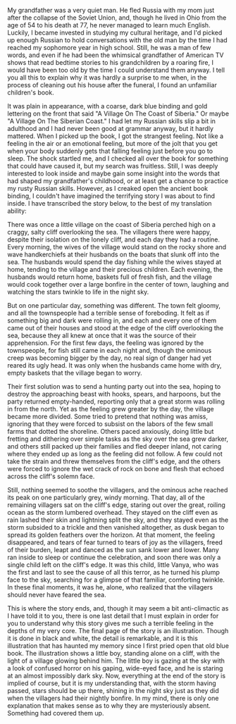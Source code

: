 My grandfather was a very quiet man. He fled Russia with my mom just after the collapse of the Soviet Union, and, though he lived in Ohio from the age of 54 to his death at 77, he never managed to learn much English. Luckily, I became invested in studying my cultural heritage, and  I'd picked up enough Russian to hold conversations with the old man by the time I had reached my sophomore year in high school. Still, he was a man of few words, and even if he had been the whimsical grandfather of American TV shows that read bedtime stories to his grandchildren by a roaring fire, I would have been too old by the time I could understand them anyway. I tell you all this to explain why it was hardly a surprise to me when, in the process of cleaning out his house after the funeral, I found an unfamiliar children's book.

It was plain in appearance, with a coarse, dark blue binding and gold lettering on the front that said "A Village On The Coast of Siberia." Or maybe "A Village On The Siberian Coast." I had let my Russian skills slip a bit in adulthood and I had never been good at grammar anyway, but it hardly mattered. When I picked up the book, I got the strangest feeling. Not like a feeling in the air or an emotional feeling, but more of the jolt that you get when your body suddenly gets that falling feeling just before you go to sleep. The shock startled me, and I checked all over the book for something that could have caused it, but my search was fruitless. Still, I was deeply interested to look inside and maybe gain some insight into the words that had shaped my grandfather's childhood, or at least get a chance to practice my rusty Russian skills. However, as I creaked open the ancient book binding, I couldn't have imagined the terrifying story I was about to find inside. I have transcribed the story below, to the best of my translation ability:

There was once a little village on the coast of Siberia perched high on a craggy, salty cliff overlooking the sea. The villagers there were happy, despite their isolation on the lonely cliff, and each day they had a routine. Every morning, the wives of the village would stand on the rocky shore and wave handkerchiefs at their husbands on the boats that slunk off into the sea. The husbands would spend the day fishing while the wives stayed at home, tending to the village and their precious children. Each evening, the husbands would return home, baskets full of fresh fish, and the village would cook together over a large bonfire in the center of town, laughing and watching the stars twinkle to life in the night sky.

But on one particular day, something was different. The town felt gloomy, and all the townspeople had a terrible sense of foreboding. It felt as if something big and dark were rolling in, and each and every one of them came out of their houses and stood at the edge of the cliff overlooking the sea, because they all knew at once that it was the source of their apprehension. For the first few days, the feeling was ignored by the townspeople, for fish still came in each night and, though the ominous creep was becoming bigger by the day, no real sign of danger had yet reared its ugly head. It was only when the husbands came home with dry, empty baskets that the village began to worry. 

Their first solution was to send a hunting party out into the sea, hoping to destroy the approaching beast with hooks, spears, and harpoons, but the party returned empty-handed, reporting only that a great storm was rolling in from the north. Yet as the feeling grew greater by the day, the village became more divided. Some tried to pretend that nothing was amiss, ignoring that they were forced to subsist on the labors of the few small farms that dotted the shoreline. Others paced anxiously, doing little but fretting and dithering over simple tasks as the sky over the sea grew darker, and others still packed up their families and fled deeper inland, not caring where they ended up as long as the feeling did not follow. A few could not take the strain and threw themselves from the cliff's edge, and the others were forced to ignore the wet crack of rock on bone and flesh that echoed across the cliff's solemn face. 

Still, nothing seemed to soothe the villagers, and the ominous ache reached its peak on one particularly grey, windy morning. That day, all of the remaining villagers sat on the cliff's edge, staring out over the great, roiling ocean as the storm lumbered overhead. They stayed on the cliff even as rain lashed their skin and lightning split the sky, and they stayed even as the storm subsided to a trickle and then vanished altogether, as dusk began to spread its golden feathers over the horizon. At that moment, the feeling disappeared, and tears of fear turned to tears of joy as the villagers, freed of their burden, leapt and danced as the sun sank lower and lower. Many ran inside to sleep or continue the celebration, and soon there was only a single child left on the cliff's edge. It was this child, little Vanya, who was the first and last to see the cause of all this terror, as he turned his plump face to the sky, searching for a glimpse of that familiar, comforting twinkle. In these final moments, it was he, alone, who realized that the villagers should never have feared the sea.

This is where the story ends, and, though it may seem a bit anti-climactic as I have told it to you, there is one last detail that I must explain in order for you to understand why this story gives me such a terrible feeling in the depths of my very core. The final page of the story is an illustration. Though it is done in black and white, the detail is remarkable, and it is this illustration that has haunted my memory since I first pried open that old blue book. The illustration shows a little boy, standing alone on a cliff, with the light of a village glowing behind him. The little boy is gazing at the sky with a look of confused horror on his gaping, wide-eyed face, and he is staring at an almost impossibly dark sky. Now, everything at the end of the story is implied of course, but it is my understanding that, with the storm having passed, stars should be up there, shining in the night sky just as they did when the villagers had their nightly bonfire. In my mind, there is only one explanation that makes sense as to why they are mysteriously absent. Something had covered them up.